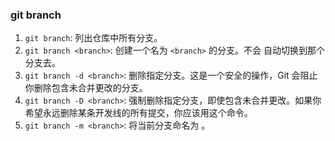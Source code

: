 ### git branch
1) `git branch`: 列出仓库中所有分支。
2) `git branch <branch>`: 创建一个名为 `<branch>` 的分支。不会 自动切换到那个分支去。
3) `git branch -d <branch>`: 删除指定分支。这是一个安全的操作，Git 会阻止你删除包含未合并更改的分支。
4) `git branch -D <branch>`: 强制删除指定分支，即使包含未合并更改。如果你希望永远删除某条开发线的所有提交，你应该用这个命令。
5) `git branch -m <branch>`: 将当前分支命名为 <branch>。